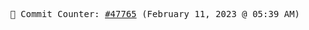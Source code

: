 <p align="center">
    <samp>
        📮 Commit Counter: <a href="https://github.com/Javascript-void0/Javascript-void0/commits/main">#47765</a> (February 11, 2023 @ 05:39 AM)
    </samp>
</p>